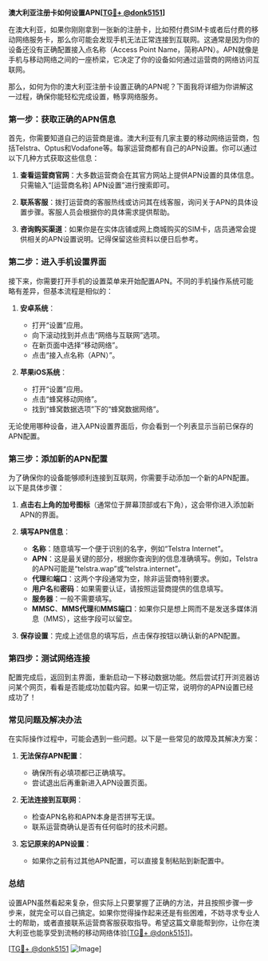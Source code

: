 **澳大利亚注册卡如何设置APN[[TG💪+ @donk5151](https://t.me/s/donk5151)]**

在澳大利亚，如果你刚刚拿到一张新的注册卡，比如预付费SIM卡或者后付费的移动网络服务卡，那么你可能会发现手机无法正常连接到互联网。这通常是因为你的设备还没有正确配置接入点名称（Access Point Name，简称APN）。APN就像是手机与移动网络之间的一座桥梁，它决定了你的设备如何通过运营商的网络访问互联网。

那么，如何为你的澳大利亚注册卡设置正确的APN呢？下面我将详细为你讲解这一过程，确保你能轻松完成设置，畅享网络服务。

### 第一步：获取正确的APN信息

首先，你需要知道自己的运营商是谁。澳大利亚有几家主要的移动网络运营商，包括Telstra、Optus和Vodafone等。每家运营商都有自己的APN设置。你可以通过以下几种方式获取这些信息：

1. **查看运营商官网**：大多数运营商会在其官方网站上提供APN设置的具体信息。只需输入“[运营商名称] APN设置”进行搜索即可。
   
2. **联系客服**：拨打运营商的客服热线或访问其在线客服，询问关于APN的具体设置步骤。客服人员会根据你的具体需求提供帮助。

3. **咨询购买渠道**：如果你是在实体店铺或网上商城购买的SIM卡，店员通常会提供相关的APN设置说明。记得保留这些资料以便日后参考。

### 第二步：进入手机设置界面

接下来，你需要打开手机的设置菜单来开始配置APN。不同的手机操作系统可能略有差异，但基本流程是相似的：

1. **安卓系统**：
   - 打开“设置”应用。
   - 向下滚动找到并点击“网络与互联网”选项。
   - 在新页面中选择“移动网络”。
   - 点击“接入点名称（APN）”。
   
2. **苹果iOS系统**：
   - 打开“设置”应用。
   - 点击“蜂窝移动网络”。
   - 找到“蜂窝数据选项”下的“蜂窝数据网络”。

无论使用哪种设备，进入APN设置界面后，你会看到一个列表显示当前已保存的APN配置。

### 第三步：添加新的APN配置

为了确保你的设备能够顺利连接到互联网，你需要手动添加一个新的APN配置。以下是具体步骤：

1. **点击右上角的加号图标**（通常位于屏幕顶部或右下角），这会带你进入添加新APN的界面。

2. **填写APN信息**：
   - **名称**：随意填写一个便于识别的名字，例如“Telstra Internet”。
   - **APN**：这是最关键的部分，根据你查询到的信息准确填写。例如，Telstra的APN可能是“telstra.wap”或“telstra.internet”。
   - **代理**和**端口**：这两个字段通常为空，除非运营商特别要求。
   - **用户名**和**密码**：如果需要认证，请按照运营商提供的信息填写。
   - **服务器**：一般不需要填写。
   - **MMSC**、**MMS代理**和**MMS端口**：如果你只是想上网而不是发送多媒体消息（MMS），这些字段可以留空。

3. **保存设置**：完成上述信息的填写后，点击保存按钮以确认新的APN配置。

### 第四步：测试网络连接

配置完成后，返回到主界面，重新启动一下移动数据功能。然后尝试打开浏览器访问某个网页，看看是否能成功加载内容。如果一切正常，说明你的APN设置已经成功了！

### 常见问题及解决办法

在实际操作过程中，可能会遇到一些问题。以下是一些常见的故障及其解决方案：

1. **无法保存APN配置**：
   - 确保所有必填项都已正确填写。
   - 尝试退出后再重新进入APN设置页面。

2. **无法连接到互联网**：
   - 检查APN名称和APN本身是否拼写无误。
   - 联系运营商确认是否有任何临时的技术问题。

3. **忘记原来的APN设置**：
   - 如果你之前有过其他APN配置，可以直接复制粘贴到新配置中。

### 总结

设置APN虽然看起来复杂，但实际上只要掌握了正确的方法，并且按照步骤一步步来，就完全可以自己搞定。如果你觉得操作起来还是有些困难，不妨寻求专业人士的帮助，或者直接联系运营商客服获取指导。希望这篇文章能帮到你，让你在澳大利亚也能享受到流畅的移动网络体验[[TG💪+ @donk5151](https://t.me/s/donk5151)]。

[[TG💪+ @donk5151](https://t.me/s/donk5151) ![Image](https://i.postimg.cc/rwNCRYN7/Snipaste-2025-04-30-17-27-05.png)]